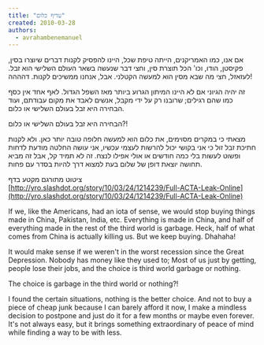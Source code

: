 ```yaml
---
title: "עדיף כלום"
created: 2010-03-28
authors: 
  - avrahambenemanuel
---
```

    
אם אנו, כמו האמריקנים, הייתה טיפת שכל, היינו להפסיק לקנות דברים שיוצרו בסין, פקיסטן, הודו, וכו' הכל תוצרת סין, וחצי דבר שנעשה בשאר העולם השלישי הוא זבל. לעזאזל, חצי מה שבא מסין הוא למעשה הקטלני. אבל, אנחנו ממשיכים לקנות. דהההה!  
  
זה יהיה הגיוני אם לא היינו המיתון הגרוע ביותר מאז השפל הגדול. לאף אחד אין כסף כמו שהם רגילים; שרובנו רק על ידי מקבל, אנשים לאבד את מקום עבודתם, ועוד הבחירה היא זבל בעולם השלישי או כלום.  
  
  
הבחירה היא זבל בעולם השלישי או כלום?!  
  
מצאתי כי במקרים מסוימים, את כלום הוא למעשה חלופה טובה יותר כאן. ולא לקנות חתיכת זבל זול כי אני בקושי יכול להרשות לעצמי עכשיו, אני עושה החלטה מודעת לדחות ופשוט לעשות בלי כמה חודשים או אולי אפילו לנצח. זה לא תמיד קל, אבל זה מביא תחושה יוצאת דופן של שלום בעת למצוא דרך להיות בסדר עם פחות.  
  
ציטוט מתורגם מקטע בדף  
[http://yro.slashdot.org/story/10/03/24/1214239/Full-ACTA-Leak-Online](http://yro.slashdot.org/story/10/03/24/1214239/Full-ACTA-Leak-Online)

If we, like the Americans, had an iota of sense, we would stop buying things made in China, Pakistan, India, etc. Everything is made in China, and half of everything made in the rest of the third world is garbage. Heck, half of what comes from China is actually killing us. But we keep buying. Dhahaha!
  
It would make sense if we weren't in the worst recession since the Great Depression. Nobody has money like they used to; Most of us just by getting, people lose their jobs, and the choice is third world garbage or nothing.
  
The choice is garbage in the third world or nothing?!
  
I found the certain situations, nothing is the better choice. And not to buy a piece of cheap junk because I can barely afford it now, I make a mindless decision to postpone and just do it for a few months or maybe even forever. It's not always easy, but it brings something extraordinary of peace of mind while finding a way to be with less.